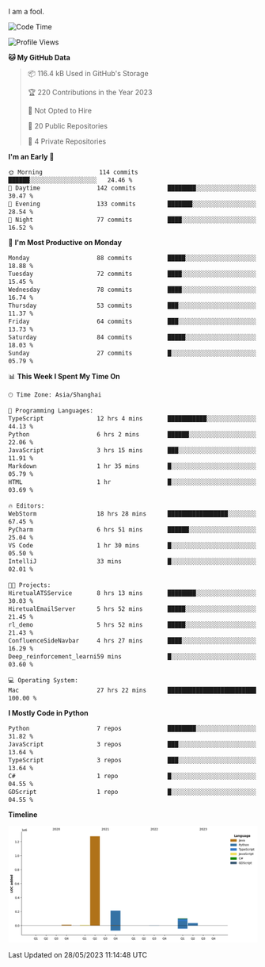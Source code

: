 I am a fool.

<!--START_SECTION:waka-->
![Code Time](http://img.shields.io/badge/Code%20Time-438%20hrs%2026%20mins-blue)

![Profile Views](http://img.shields.io/badge/Profile%20Views-3-blue)

**🐱 My GitHub Data** 

> 📦 116.4 kB Used in GitHub's Storage 
 > 
> 🏆 220 Contributions in the Year 2023
 > 
> 🚫 Not Opted to Hire
 > 
> 📜 20 Public Repositories 
 > 
> 🔑 4 Private Repositories 
 > 
**I'm an Early 🐤** 

```text
🌞 Morning                114 commits         ██████░░░░░░░░░░░░░░░░░░░   24.46 % 
🌆 Daytime                142 commits         ████████░░░░░░░░░░░░░░░░░   30.47 % 
🌃 Evening                133 commits         ███████░░░░░░░░░░░░░░░░░░   28.54 % 
🌙 Night                  77 commits          ████░░░░░░░░░░░░░░░░░░░░░   16.52 % 
```
📅 **I'm Most Productive on Monday** 

```text
Monday                   88 commits          █████░░░░░░░░░░░░░░░░░░░░   18.88 % 
Tuesday                  72 commits          ████░░░░░░░░░░░░░░░░░░░░░   15.45 % 
Wednesday                78 commits          ████░░░░░░░░░░░░░░░░░░░░░   16.74 % 
Thursday                 53 commits          ███░░░░░░░░░░░░░░░░░░░░░░   11.37 % 
Friday                   64 commits          ███░░░░░░░░░░░░░░░░░░░░░░   13.73 % 
Saturday                 84 commits          █████░░░░░░░░░░░░░░░░░░░░   18.03 % 
Sunday                   27 commits          █░░░░░░░░░░░░░░░░░░░░░░░░   05.79 % 
```


📊 **This Week I Spent My Time On** 

```text
🕑︎ Time Zone: Asia/Shanghai

💬 Programming Languages: 
TypeScript               12 hrs 4 mins       ███████████░░░░░░░░░░░░░░   44.13 % 
Python                   6 hrs 2 mins        ██████░░░░░░░░░░░░░░░░░░░   22.06 % 
JavaScript               3 hrs 15 mins       ███░░░░░░░░░░░░░░░░░░░░░░   11.91 % 
Markdown                 1 hr 35 mins        █░░░░░░░░░░░░░░░░░░░░░░░░   05.79 % 
HTML                     1 hr                █░░░░░░░░░░░░░░░░░░░░░░░░   03.69 % 

🔥 Editors: 
WebStorm                 18 hrs 28 mins      █████████████████░░░░░░░░   67.45 % 
PyCharm                  6 hrs 51 mins       ██████░░░░░░░░░░░░░░░░░░░   25.04 % 
VS Code                  1 hr 30 mins        █░░░░░░░░░░░░░░░░░░░░░░░░   05.50 % 
IntelliJ                 33 mins             █░░░░░░░░░░░░░░░░░░░░░░░░   02.01 % 

🐱‍💻 Projects: 
HiretualATSService       8 hrs 13 mins       ████████░░░░░░░░░░░░░░░░░   30.03 % 
HiretualEmailServer      5 hrs 52 mins       █████░░░░░░░░░░░░░░░░░░░░   21.45 % 
rl_demo                  5 hrs 52 mins       █████░░░░░░░░░░░░░░░░░░░░   21.43 % 
ConfluenceSideNavbar     4 hrs 27 mins       ████░░░░░░░░░░░░░░░░░░░░░   16.29 % 
Deep_reinforcement_learni59 mins             █░░░░░░░░░░░░░░░░░░░░░░░░   03.60 % 

💻 Operating System: 
Mac                      27 hrs 22 mins      █████████████████████████   100.00 % 
```

**I Mostly Code in Python** 

```text
Python                   7 repos             ████████░░░░░░░░░░░░░░░░░   31.82 % 
JavaScript               3 repos             ███░░░░░░░░░░░░░░░░░░░░░░   13.64 % 
TypeScript               3 repos             ███░░░░░░░░░░░░░░░░░░░░░░   13.64 % 
C#                       1 repo              █░░░░░░░░░░░░░░░░░░░░░░░░   04.55 % 
GDScript                 1 repo              █░░░░░░░░░░░░░░░░░░░░░░░░   04.55 % 
```



**Timeline**

![Lines of Code chart](https://raw.githubusercontent.com/VeejaLiu/VeejaLiu/master/assets/bar_graph.png)


 Last Updated on 28/05/2023 11:14:48 UTC
<!--END_SECTION:waka-->
